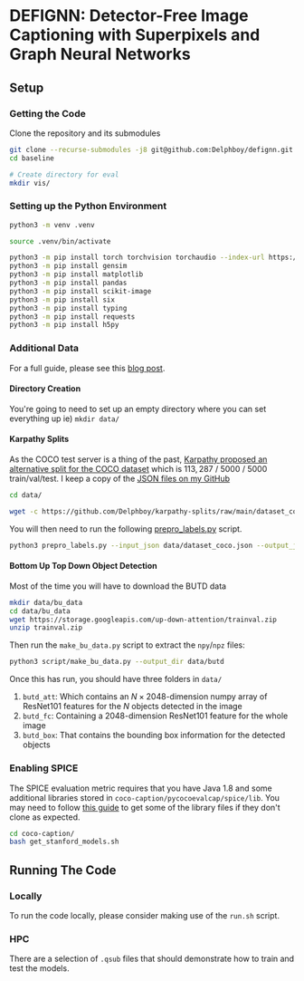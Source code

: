 # DEFIGNN: Detector-Free Image Captioning with Superpixels and Graph Neural Networks 

## Setup

### Getting the Code

Clone the repository and its submodules
```bash
git clone --recurse-submodules -j8 git@github.com:Delphboy/defignn.git
cd baseline

# Create directory for eval
mkdir vis/ 
```


### Setting up the Python Environment

```bash
python3 -m venv .venv

source .venv/bin/activate

python3 -m pip install torch torchvision torchaudio --index-url https://download.pytorch.org/whl/cu118
python3 -m pip install gensim
python3 -m pip install matplotlib
python3 -m pip install pandas
python3 -m pip install scikit-image
python3 -m pip install six
python3 -m pip install typing
python3 -m pip install requests
python3 -m pip install h5py

```

### Additional Data

For a full guide, please see this [blog post](https://henrysenior.com/words/2024-04-03-coco-supplementary-dataset-download-guide).

#### Directory Creation

You're going to need to set up an empty directory where you can set everything up ie) `mkdir data/`

#### Karpathy Splits
As the COCO test server is a thing of the past, [Karpathy proposed an alternative split for the COCO dataset](https://www.cv-foundation.org/openaccess/content_cvpr_2015/papers/Karpathy_Deep_Visual-Semantic_Alignments_2015_CVPR_paper.pdf) which is $113, 287$ / $5000$ / $5000$ train/val/test. I keep a copy of the [JSON files on my GitHub](https://github.com/Delphboy/karpathy-splits)

```bash
cd data/

wget -c https://github.com/Delphboy/karpathy-splits/raw/main/dataset_coco.json?download= -O dataset_coco.json
```

You will then need to run the following [prepro_labels.py](scripts/prepro_labels.py) script.

```bash
python3 prepro_labels.py --input_json data/dataset_coco.json --output_json data/cocotalk.json --output_h5 data/cocotalk
```

#### Bottom Up Top Down Object Detection

Most of the time you will have to download the BUTD data
```bash
mkdir data/bu_data
cd data/bu_data
wget https://storage.googleapis.com/up-down-attention/trainval.zip
unzip trainval.zip
```

Then run the `make_bu_data.py` script to extract the `npy`/`npz` files:

```bash
python3 script/make_bu_data.py --output_dir data/butd
```

Once this has run, you should have three folders in `data/`
1. `butd_att`: Which contains an $N\times2048$-dimension numpy array of ResNet101 features for the $N$ objects detected in the image
2. `butd_fc`: Containing a $2048$-dimension ResNet101 feature for the whole image
3. `butd_box`: That contains the bounding box information for the detected objects



### Enabling SPICE

The SPICE evaluation metric requires that you have Java 1.8 and some additional libraries stored in `coco-caption/pycocoevalcap/spice/lib`. You may need to follow [this guide](https://henrysenior.com/words/2024-04-03-adding-spice-to-meshed-memory) to get some of the library files if they don't clone as expected.

```bash
cd coco-caption/
bash get_stanford_models.sh
```


## Running The Code

### Locally

To run the code locally, please consider making use of the `run.sh` script.

### HPC

There are a selection of `.qsub` files that should demonstrate how to train and test the models.


